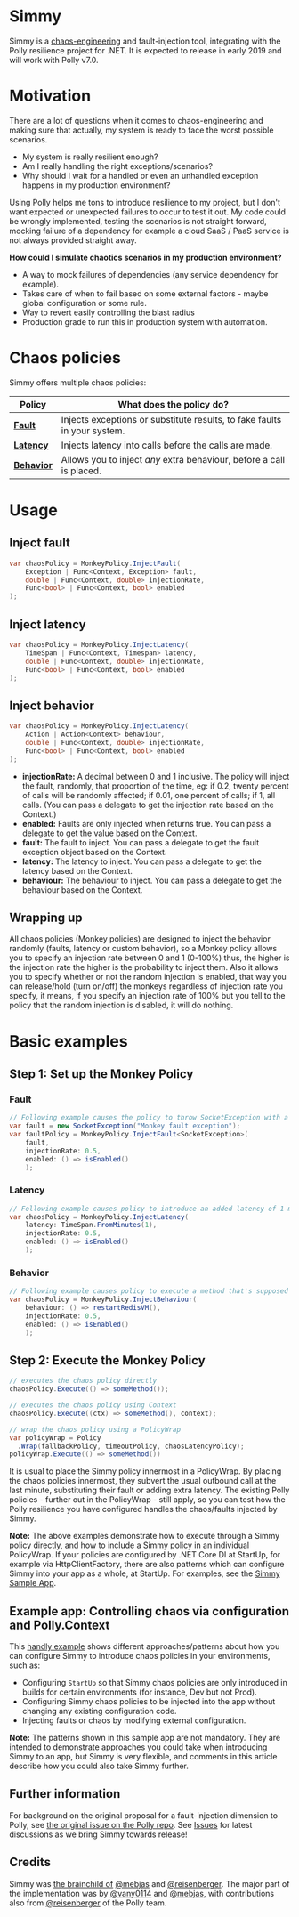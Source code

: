 # Simmy
Simmy is a [chaos-engineering](http://principlesofchaos.org/) and fault-injection tool, integrating with the Polly resilience project for .NET.  It is expected to release in early 2019 and will work with Polly v7.0.

# Motivation

There are a lot of questions when it comes to chaos-engineering and making sure that actually, my system is ready to face the worst possible scenarios.

* My system is really resilient enough?
* Am I really handling the right exceptions/scenarios?
* Why should I wait for a handled or even an unhandled exception happens in my production environment?

Using Polly helps me tons to introduce resilience to my project, but I don't want expected or unexpected failures to occur to test it out. My code could be wrongly implemented, testing the scenarios is not straight forward, mocking failure of a dependency for example a cloud SaaS / PaaS service is not always provided straight away.

**How could I simulate chaotics scenarios in my production environment?**

* A way to mock failures of dependencies (any service dependency for example).
* Takes care of when to fail based on some external factors - maybe global configuration or some rule.
* Way to revert easily controlling the blast radius
* Production grade to run this in production system with automation.

# Chaos policies

Simmy offers multiple chaos policies:

|Policy| What does the policy do?|
| ------------- |------------- |
|**[Fault](##Inject-fault)**|Injects exceptions or substitute results, to fake faults in your system.|
|**[Latency](##Inject-latency)**|Injects latency into calls before the calls are made.|
|**[Behavior](##Inject-behavior)**|Allows you to inject _any_ extra behaviour, before a call is placed. |

# Usage

## Inject fault
```csharp
var chaosPolicy = MonkeyPolicy.InjectFault(
    Exception | Func<Context, Exception> fault,
    double | Func<Context, double> injectionRate, 
    Func<bool> | Func<Context, bool> enabled 
);
```

## Inject latency
```csharp
var chaosPolicy = MonkeyPolicy.InjectLatency(
    TimeSpan | Func<Context, Timespan> latency,
    double | Func<Context, double> injectionRate, 
    Func<bool> | Func<Context, bool> enabled 
);
```

## Inject behavior
```csharp
var chaosPolicy = MonkeyPolicy.InjectLatency(
    Action | Action<Context> behaviour,
    double | Func<Context, double> injectionRate, 
    Func<bool> | Func<Context, bool> enabled 
);
```
* **injectionRate:** A decimal between 0 and 1 inclusive. The policy will inject the fault, randomly, that proportion of the time, eg: if 0.2, twenty percent of calls will be randomly affected; if 0.01, one percent of calls; if 1, all calls. (You can pass a delegate to get the injection rate based on the Context.)
* **enabled:** Faults are only injected when returns true. You can pass a delegate to get the value based on the Context.
* **fault:** The fault to inject. You can pass a delegate to get the fault exception object based on the Context.
* **latency:** The latency to inject. You can pass a delegate to get the latency based on the Context.
* **behaviour:** The behaviour to inject. You can pass a delegate to get the behaviour based on the Context.

## Wrapping up
All chaos policies (Monkey policies) are designed to inject the behavior randomly (faults, latency or custom behavior), so a Monkey policy allows you to specify an injection rate between 0 and 1 (0-100%) thus, the higher is the injection rate the higher is the probability to inject them. Also it allows you to specify whether or not the random injection is enabled, that way you can release/hold (turn on/off) the monkeys regardless of injection rate you specify, it means, if you specify an injection rate of 100% but you tell to the policy that the random injection is disabled, it will do nothing.

# Basic examples

## Step 1: Set up the Monkey Policy

### Fault
```csharp
// Following example causes the policy to throw SocketException with a probability of 50% if enabled
var fault = new SocketException("Monkey fault exception");
var faultPolicy = MonkeyPolicy.InjectFault<SocketException>(
	fault, 
	injectionRate: 0.5, 
	enabled: () => isEnabled()
	);
```

### Latency
```csharp
// Following example causes policy to introduce an added latency of 1 minute to 50% of the method calls.
var chaosPolicy = MonkeyPolicy.InjectLatency(
	latency: TimeSpan.FromMinutes(1),
	injectionRate: 0.5,
	enabled: () => isEnabled()
	);
```

### Behavior
```csharp
// Following example causes policy to execute a method that's supposed to restart a virtual machine, the probability that method will be executed is 50% if enabled
var chaosPolicy = MonkeyPolicy.InjectBehaviour(
	behaviour: () => restartRedisVM(), 
	injectionRate: 0.5,
	enabled: () => isEnabled()
	);
```

## Step 2: Execute the Monkey Policy

```csharp
// executes the chaos policy directly
chaosPolicy.Execute(() => someMethod());

// executes the chaos policy using Context
chaosPolicy.Execute((ctx) => someMethod(), context);

// wrap the chaos policy using a PolicyWrap
var policyWrap = Policy
  .Wrap(fallbackPolicy, timeoutPolicy, chaosLatencyPolicy);
policyWrap.Execute(() => someMethod())
```
It is usual to place the Simmy policy innermost in a PolicyWrap. By placing the chaos policies innermost, they subvert the usual outbound call at the last minute, substituting their fault or adding extra latency. The existing Polly policies - further out in the PolicyWrap - still apply, so you can test how the Polly resilience you have configured handles the chaos/faults injected by Simmy.

**Note:** The above examples demonstrate how to execute through a Simmy policy directly, and how to include a Simmy policy in an individual PolicyWrap. If your policies are configured by .NET Core DI at StartUp, for example via HttpClientFactory, there are also patterns which can configure Simmy into your app as a whole, at StartUp. For examples, see the [Simmy Sample App](https://github.com/Polly-Contrib/Polly.Contrib.SimmyDemo_WebApi).

## Example app: Controlling chaos via configuration and Polly.Context

This [handly example](https://github.com/Polly-Contrib/Polly.Contrib.SimmyDemo_WebApi) shows different approaches/patterns about how you can configure Simmy to introduce chaos policies in your environments, such as:

* Configuring `StartUp` so that Simmy chaos policies are only introduced in builds for certain environments (for instance, Dev but not Prod).
* Configuring Simmy chaos policies to be injected into the app without changing any existing configuration code.
* Injecting faults or chaos by modifying external configuration. 

**Note:** The patterns shown in this sample app are not mandatory. They are intended to demonstrate approaches you could take when introducing Simmy to an app, but Simmy is very flexible, and comments in this article describe how you could also take Simmy further.

## Further information

For background on the original proposal for a fault-injection dimension to Polly, see [the original issue on the Polly repo](https://github.com/App-vNext/Polly/issues/499).
See [Issues](https://github.com/App-vNext/Simmy/issues) for latest discussions as we bring Simmy towards release!

## Credits

Simmy was [the brainchild of](https://github.com/App-vNext/Polly/issues/499) [@mebjas](https://github.com/mebjas) and [@reisenberger](https://github.com/reisenberger). The major part of the implementation was by [@vany0114](https://github.com/vany0114) and [@mebjas](https://github.com/mebjas), with contributions also from [@reisenberger](https://github.com/reisenberger) of the Polly team.
